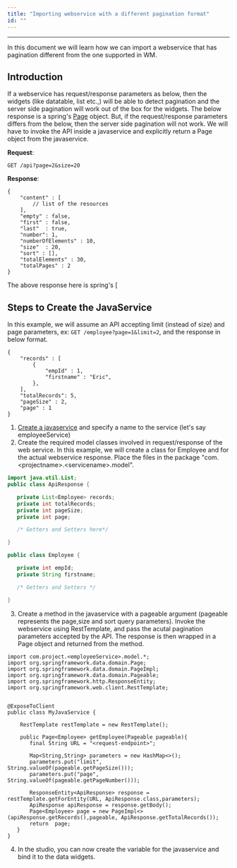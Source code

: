 ```yaml
---
title: "Importing webservice with a different pagination format"
id: ""
---
```

---

In this document we will learn how we can import a webservice that has pagination different from the one supported in WM. 

## Introduction

If a webservice has request/response parameters as below, then the widgets (like datatable, list etc.,) will be able to detect pagination and the server side pagination will work out of the box for the widgets. The below response is a spring's [Page](https://docs.spring.io/spring-data/commons/docs/current/api/org/springframework/data/domain/Page.html) object. But, if the request/response parameters differs from the below, then the server side pagination will not work. We will have to invoke the API inside a javaservice and explicitly return a Page object from the javaservice.

**Request**:

`GET /api?page=2&size=20`

**Response**:

```
{
    "content" : [
        // list of the resources
    ],
    "empty" : false,
    "first" : false,
    "last"  : true,
    "number": 1,
    "numberOfElements" : 10,
    "size"  : 20,
    "sort" : [],
    "totalElements" : 30,
    "totalPages" : 2    
}
```

The above response here is spring's [

## Steps to Create the JavaService

In this example, we will assume an API accepting limit (instead of size) and page parameters, ex: `GET /employee?page=1&limit=2`, and the response in below format. 
```
{ 
	"records" : [
        {
            "empId" : 1,
            "firstname" : "Eric",
        },
    ],
	"totalRecords": 5,
    "pageSize" : 2,
    "page" : 1
}
``` 

1.  [Create a javaservice](learn/app-development/services/java-services/java-service#creating-a-java-service) and specify a name to the service (let's say employeeService)
2. Create the required model classes involved in request/response of the web service. In this example, we will create a class for Employee and for the actual webservice response. Place the files in the package "com.\<projectname\>.\<servicename\>.model".
 ```java
import java.util.List;
public class ApiResponse {

    private List<Employee> records;
    private int totalRecords;
    private int pageSize;
    private int page;

    /* Getters and Setters here*/

}
 ```
 ```java
 public class Employee {

    private int empId;
    private String firstname;

    /* Getters and Setters */

 }
 ```
3. Create a method in the javaservice with a pageable argument (pageable represents the page,size and sort query parameters). Invoke the webservice using RestTemplate, and pass the acutal pagination parameters accepted by the API. The response is then wrapped in a Page object and returned from the method. 
 ```
import com.project.<employeeService>.model.*;
import org.springframework.data.domain.Page;
import org.springframework.data.domain.PageImpl;
import org.springframework.data.domain.Pageable;
import org.springframework.http.ResponseEntity;
import org.springframework.web.client.RestTemplate;


 @ExposeToClient
 public class MyJavaService {

     RestTemplate restTemplate = new RestTemplate();

     public Page<Employee> getEmployee(Pageable pageable){
        final String URL = "<request-endpoint>";

        Map<String,String> parameters = new HashMap<>();
        parameters.put("limit", String.valueOf(pageable.getPageSize()));
        parameters.put("page", String.valueOf(pageable.getPageNumber()));

        ResponseEntity<ApiResponse> response = restTemplate.getForEntity(URL, ApiResponse.class,parameters);
        ApiResponse apiResponse = response.getBody();
        Page<Employee> page = new PageImpl<>(apiResponse.getRecords(),pageable, ApiResponse.getTotalRecords());
        return  page;
    }
 }
 
 ```

4. In the studio, you can now create the variable for the javaservice and bind it to the data widgets.









